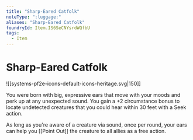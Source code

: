```yaml
---
title: "Sharp-Eared Catfolk"
noteType: ":luggage:"
aliases: "Sharp-Eared Catfolk"
foundryId: Item.IS6SeCNYsrdWQfbU
tags:
  - Item
---
```


# Sharp-Eared Catfolk
![[systems-pf2e-icons-default-icons-heritage.svg|150]]

You were born with big, expressive ears that move with your moods and perk up at any unexpected sound. You gain a +2 circumstance bonus to locate undetected creatures that you could hear within 30 feet with a Seek action.

As long as you're aware of a creature via sound, once per round, your ears can help you [[Point Out]] the creature to all allies as a free action.
